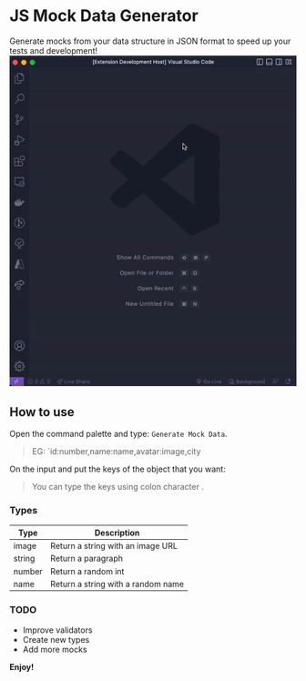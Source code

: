 # JS Mock Data Generator

Generate mocks from your data structure in JSON format to speed up your tests and development!
![](preview.gif)

## How to use

Open the command palette and type: `Generate Mock Data`.

> EG: `id:number,name:name,avatar:image,city

On the input and put the keys of the object that you want:

> You can type the keys using colon character .

### Types

| Type   | Description                        |
| ------ | ---------------------------------- |
| image  | Return a string with an image URL  |
| string | Return a paragraph                 |
| number | Return a random int                |
| name   | Return a string with a random name |

### TODO

- Improve validators
- Create new types
- Add more mocks

**Enjoy!**
